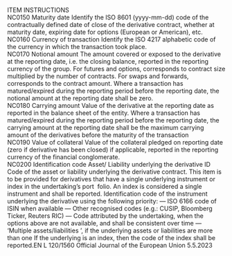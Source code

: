  
ITEM  INSTRUCTIONS  
NC0150  Maturity date  Identify the ISO 8601 (yyyy-mm-dd) code of the contractually defined date of close of the 
derivative contract, whether at maturity date, expiring date for options (European or 
American), etc.  
NC0160  Currency of transaction  Identify the ISO 4217 alphabetic code of the currency in which the transaction took place.  
NC0170  Notional amount  The amount covered or exposed to the derivative at the reporting date, i.e. the closing 
balance, reported in the reporting currency of the group. 
For futures and options, corresponds to contract size multiplied by the number of contracts. 
For swaps and forwards, corresponds to the contract amount. Where a transaction has 
matured/expired during the reporting period before the reporting date, the notional 
amount at the reporting date shall be zero.  
NC0180  Carrying amount  Value of the derivative at the reporting date as reported in the balance sheet of the entity. 
Where a transaction has matured/expired during the reporting period before the reporting 
date, the carrying amount at the reporting date shall be the maximum carrying amount of 
the derivatives before the maturity of the transaction  
NC0190  Value of collateral  Value of the collateral pledged on reporting date (zero if derivative has been closed) if 
applicable, reported in the reporting currency of the financial conglomerate.  
NC0200  Identification code Asset/ 
Liability underlying the 
derivative  ID Code of the asset or liability underlying the derivative contract. This item is to be provided 
for derivatives that have a single underlying instrument or index in the undertaking’s port ­
folio. 
An index is considered a single instrument and shall be reported. 
Identification code of the instrument underlying the derivative using the following priority: 
— ISO 6166 code of ISIN when available 
— Other recognised codes (e.g.: CUSIP, Bloomberg Ticker, Reuters RIC) 
— Code attributed by the undertaking, when the options above are not available, and shall 
be consistent over time 
— ‘Multiple assets/liabilities ’, if the underlying assets or liabilities are more than one 
If the underlying is an index, then the code of the index shall be reported.EN  L 120/1560 Official Journal of the European Union 5.5.2023